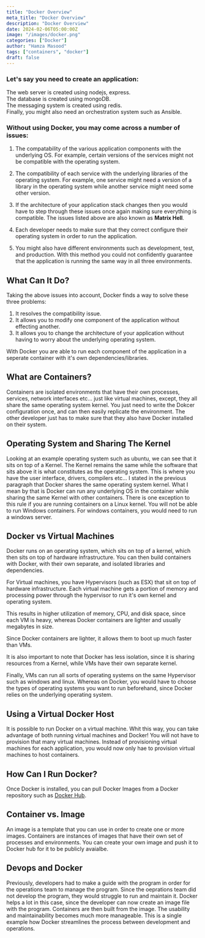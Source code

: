 ```yaml
---
title: "Docker Overview"
meta_title: "Docker Overview"
description: "Docker Overview"
date: 2024-02-06T05:00:00Z
image: "/images/docker.png"
categories: ["Docker"]
author: "Hamza Masood"
tags: ["containers", "docker"]
draft: false
---
```


### Let's say you need to create an application:
The web server is created using nodejs, express.\
The database is created using mongoDB.\
The messaging system is created using redis.\
Finally, you might also need an orchestration system such as Ansible. 


### Without using Docker, you may come across a number of issues:

1. The compatability of the various application components with the underlying OS. For example, certain versions of the services might not be compatible with the operating system. 
2. The compatibility of each service with the underlying libraries of the operating system. For example, one service might need a version of a library in the operating system while another service might need some other version. 
3. If the architecture of your application stack changes then you would have to step through these issues once again making sure everything is compatible.
   The issues listed above are also known as **Matrix Hell**.


4. Each developer needs to make sure that they correct configure their operating system in order to run the application. 
5. You might also have different environments such as development, test, and production. With this method you could not confidently guarantee that the application is running the same way in all three environments.

## What Can It Do?

Taking the above issues into account, Docker finds a way to solve these three problems:
1. It resolves the compatibility issue.
2. It allows you to modify one component of the application without effecting another. 
3. It allows you to change the architecture of your application without having to worry about the underlying operating system. 

With Docker you are able to run each component of the application in a seperate container with it's own dependencies/libraries.

## What are Containers?

Containers are isolated environments that have their own processes, services, network interfaces etc... just like virtual machines, except, they all share the same operating system kernel. You just need to write the Dokcer configuration once, and can then easily replicate the environment. The other developer just has to make sure that they also have Docker installed on their system.

## Operating System and Sharing The Kernel
Looking at an example operating system such as ubuntu, we can see that it sits on top of a Kernel. The Kernel remains the same while the software that sits above it is what constitutes as the operating system. This is where you have the user interface, drivers, compilers etc... I stated in the previous paragraph that Docker shares the same operating system kernel. What I mean by that is Docker can run any underlying OS in the container while sharing the same Kernel with other containers. There is one exception to this rule if you are running containers on a Linux kernel. You will not be able to run Windows containers. For windows containers, you would need to run a windows server. 

## Docker vs Virtual Machines
Docker runs on an operating system, which sits on top of a kernel, which then sits on top of hardware infrastructure. You can then build containers with Docker, with their  own separate, and isolated libraries and dependencies. 

For Virtual machines, you have Hypervisors (such as ESX) that sit on top of hardware infrastructure. Each virtual machine gets a portion of memory and processing power through the hypervisor to run it's own kernel and operating system. 

This results in higher utilization of memory, CPU, and disk space, since each VM is heavy, whereas Docker containers are lighter and usually megabytes in size. 

Since Docker containers are lighter, it allows them to boot up much faster than VMs.

It is also important to note that Docker has less isolation, since it is sharing resources from a Kernel, while VMs have their own separate kernel. 

Finally, VMs can run all sorts of operating systems on the same Hypervisor such as windows and linux. Whereas on Docker, you would have to choose the types of operating systems you want to run beforehand, since Docker relies on the underlying operating system.

## Using a Virtual Docker Host
It is possible to run Docker on a virtual machine. Whit this way, you can take advantage of both running virtual machines and Docker! You will not have to provision that many virtual machines. Instead of provisioning virtual machines for each application, you would now only hae to provision virtual machines to host containers.

## How Can I Run Docker?
Once Docker is installed, you can pull Docker Images from a Docker repository such as [Docker Hub](https://hub.docker.com/).   

## Container vs. Image
An image is a template that you can use in order to create one or more images. Containers are instances of images that have their own set of processes and environments. You can create your own image and push it to Docker hub for it to be publicly avaialbe.

## Devops and Docker
Previously, developers had to make a guide with the program in order for the operations team to manage the program. Since the oeprations team did not develop the program, they would struggle to run and maintain it. Docker helps a lot in this case, since the developer can now create an image file with the program. Containers are then built from the image. The usability and maintainability becomes much more manageable. This is a single example how Docker streamlines the process between development and operations. 





